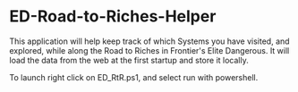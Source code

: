 # ED-Road-to-Riches-Helper
This application will help keep track of which Systems you have visited, and explored, while along the Road to Riches in Frontier's Elite Dangerous. It will load the data from the web at the first startup and store it locally.

To launch right click on ED_RtR.ps1, and select run with powershell.
